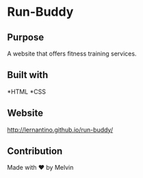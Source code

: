 # Run-Buddy

## Purpose
A website that offers fitness training services.

## Built with
*HTML
*CSS

## Website
http://lernantino.github.io/run-buddy/

## Contribution
Made with ❤️  by Melvin
